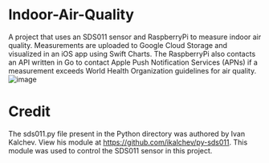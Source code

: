 # Indoor-Air-Quality
A project that uses an SDS011 sensor and RaspberryPi to measure indoor air quality.  Measurements are uploaded to Google Cloud Storage and visualized in an iOS app using Swift Charts. The RaspberryPi also contacts an API written in Go to contact Apple Push Notification Services (APNs) if a measurement exceeds World Health Organization guidelines for air quality.![image](https://user-images.githubusercontent.com/84741727/201529745-56fddbd1-fc02-427d-922c-122c55bd4d21.png)

# Credit 
The sds011.py file present in the Python directory was authored by Ivan Kalchev. View his module at https://github.com/ikalchev/py-sds011. This module was used to control the SDS011 sensor in this project. 

